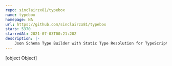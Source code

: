 ```yaml
---
repo: sinclairzx81/typebox
name: typebox
homepage: NA
url: https://github.com/sinclairzx81/typebox
stars: 5370
starredAt: 2021-07-03T00:21:20Z
description: |-
    Json Schema Type Builder with Static Type Resolution for TypeScript
---
```


[object Object]
